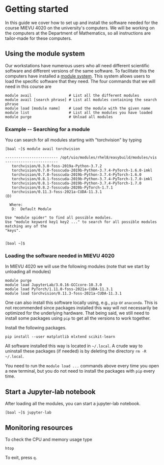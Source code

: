 # Getting started

In this guide we cover how to set up and install the software needed for the course MIEVU 4020 on the university's computers. We will be working on the computers at the Department of Mathematics, so all instructions are tailor-made for these computers. 

## Using the module system

Our workstations have numerous users who all need different scientific software and different versions of the same software. To facilitate this the computers have installed a [module system](https://www.mn.uio.no/math/english/services/it/help/user-environment.html). This system allows users to load the specific software that they need. The four commands that we will need in this course are
```
module avail                 # List all the different modules
module avail [search phrase] # List all modules containing the search phrase
module load [module name]    # Load the module with the given name
module list                  # List all the modules you have loaded
module purge                 # Unload all modules
```

### Example -- Searching for a module

You can search for all modules starting with "torchvision"
by typing

```
[baal ~]$ module avail torchvision

------------------------ /opt/uio/modules/rhel8/easybuild/modules/vis ------------------------
   torchvision/0.3.0-foss-2019a-Python-3.7.2
   torchvision/0.7.0-fosscuda-2019b-Python-3.7.4-PyTorch-1.6.0-imkl
   torchvision/0.7.0-fosscuda-2019b-Python-3.7.4-PyTorch-1.6.0
   torchvision/0.8.1-fosscuda-2019b-Python-3.7.4-PyTorch-1.7.0-imkl
   torchvision/0.8.1-fosscuda-2019b-Python-3.7.4-PyTorch-1.7.0
   torchvision/0.8.2-fosscuda-2020b-PyTorch-1.7.1
   torchvision/0.11.3-foss-2021a-CUDA-11.3.1                        (D)

  Where:
   D:  Default Module

Use "module spider" to find all possible modules.
Use "module keyword key1 key2 ..." to search for all possible modules matching any of the
"keys".


[baal ~]$ 
```

### Loading the software needed in MIEVU 4020
In MIEVU 4020 we will use the following modules (note that we start by unloading all modules)
```
module purge 
module load JupyterLab/3.0.16-GCCcore-10.3.0
module load PyTorch/1.11.0-foss-2021a-CUDA-11.3.1 
module load torchvision/0.11.3-foss-2021a-CUDA-11.3.1
```
One can also install this software locally using, e.g., `pip` or `anaconda`. This is not recommended since packages installed this way will not necessarily be optimized for the underlying hardware. That being said, we still need to install some packages using `pip` to get all the versions to work together.
 
Install the following packages.
```
pip install --user matplotlib mlxtend scikit-learn
```  
All software installed this way is located in `~/.local`. A crude way to uninstall these packages (if needed) is by deleting the directory `rm -R ~/.local`. 

You need to run the `module load ...` commands above every time you open a new terminal, but you do not need to install the packages with `pip` every time. 

## Start a Jupyter-lab notebook

After loading all the modules, you can start a jupyter-lab notebook.
```
[baal ~]$ jupyter-lab 
```

## Monitoring resources

To check the CPU and memory usage type
```
htop
```
To exit, press `q`.
 


